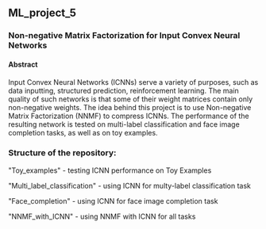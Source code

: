 ## ML_project_5
### Non-negative Matrix Factorization for Input Convex Neural Networks

#### Abstract
Input Convex Neural Networks (ICNNs) serve a variety of purposes, such as data inputting, structured prediction, reinforcement learning. The main quality of such networks is that some of their weight matrices contain only non-negative weights. The idea behind this project is to use Non-negative Matrix Factorization (NNMF) to compress ICNNs. The performance of the resulting network is tested on multi-label classification and face image completion tasks, as well as on toy examples.

### Structure of the repository:

  "Toy_examples" - testing ICNN performance on Toy Examples
  
  "Multi_label_classification" - using ICNN for multy-label classification task
  
  "Face_completion" - using ICNN for face image completion task
  
  "NNMF_with_ICNN" - using NNMF with ICNN for all tasks
